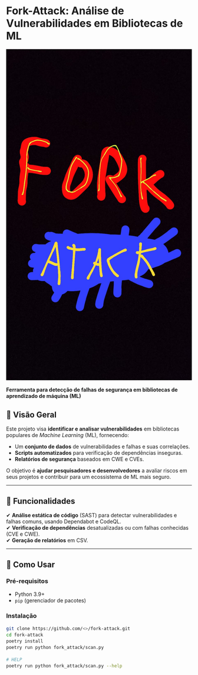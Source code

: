 # Fork-Attack: Análise de Vulnerabilidades em Bibliotecas de ML

![alt text](resources/logo.jpeg)

**Ferramenta para detecção de falhas de segurança em bibliotecas de aprendizado de máquina (ML)**

## 📌 Visão Geral
Este projeto visa **identificar e analisar vulnerabilidades** em bibliotecas populares de *Machine Learning* (ML), fornecendo:
- Um **conjunto de dados** de vulnerabilidades e falhas e suas correlações.
- **Scripts automatizados** para verificação de dependências inseguras.
- **Relatórios de segurança** baseados em CWE e CVEs.

O objetivo é **ajudar pesquisadores e desenvolvedores** a avaliar riscos em seus projetos e contribuir para um ecossistema de ML mais seguro.

---  
## 🔧 Funcionalidades
✔ **Análise estática de código** (SAST) para detectar vulnerabilidades e falhas comuns, usando Dependabot e CodeQL.  
✔ **Verificação de dependências** desatualizadas ou com falhas conhecidas (CVE e CWE).  
✔ **Geração de relatórios** em CSV. 

---  
## 🚀 Como Usar

### Pré-requisitos
- Python 3.9+
- `pip` (gerenciador de pacotes)

### Instalação
```bash
git clone https://github.com/<>/fork-attack.git
cd fork-attack
poetry install
poetry run python fork_attack/scan.py

# HELP
poetry run python fork_attack/scan.py --help